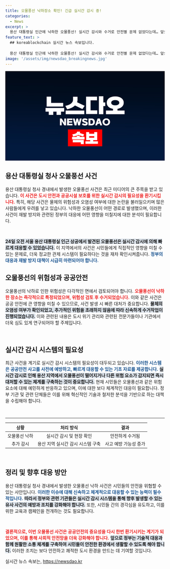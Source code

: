 ```yaml
---
title: 오물풍선 낙하장소 확인! 긴급 실시간 감시 중!
categories:
  - News
excerpt: >
  용산 대통령실 인근에 낙하한 오물풍선! 실시간 감시와 수거로 안전별 문제 없었다는데… 앞으로의 추가 대응은 어떻게 될까? 클릭해서 알아보세요!
feature_text: >
  ## koreablockchain 실시간 뉴스 속보입니다.

  용산 대통령실 인근에 낙하한 오물풍선! 실시간 감시와 수거로 안전별 문제 없었다는데… 앞으로의 추가 대응은 어떻게 될까? 클릭해서 알아보세요!
image: '/assets/img/newsdao_breakingnews.jpg'
---
```


<p><img src="/assets/img/newsdao_breakingnews.jpg" alt="koreablockchain 속보" /></p>

<h2 data-ke-size="size26">용산 대통령실 청사 오물풍선 사건</h2>

<p data-ke-size="size16">용산 대통령실 청사 경내에서 발생한 오물풍선 사건은 최근 미디어의 큰 주목을 받고 있습니다. <b><span style="color: #ee2323;">이 사건은 도시 안전과 공공시설 보호를 위한 실시간 감시의 필요성을 환기시킵니다.</span></b> 특히, 해당 사건은 물체의 위험성과 오염성 여부에 대한 논란을 불러일으키며 많은 사람들에게 우려를 낳고 있습니다. 낙하한 오물풍선이 어떤 경로로 발생했으며, 이러한 사건이 재발 방지와 관련된 정부의 대응에 어떤 영향을 미칠지에 대한 분석이 필요합니다.</p>

<p data-ke-size="size16">&nbsp;</p>

<p><b><span style="background-color: #21538527;">24일 오전 서울 용산 대통령실 인근 상공에서 발견된 오물풍선은 실시간 감시에 의해 빠르게 대응할 수 있었습니다.</span></b> 이 지역에서의 사건은 시민들에게 직접적인 영향을 미칠 수 있는 문제로, 더욱 정교한 관제 시스템이 필요하다는 것을 재차 확인시켜줍니다. <b><span style="color: #1a5490;">정부의 대응과 재발 방지 대책이 시급히 마련되어야 합니다.</span></b></p>

<h2 data-ke-size="size26">오물풍선의 위험성과 공공안전</h2>

<p data-ke-size="size16">오물풍선의 낙하로 인한 위험성은 다각적인 면에서 검토되어야 합니다. <b><span style="color: #ee2323;">오물풍선이 낙하한 장소는 즉각적으로 특정되었으며, 위험성 검토 후 수거되었습니다.</span></b> 이와 같은 사건은 공공 안전에 큰 영향을 미칠 수 있으므로, 사건 발생 시 빠른 대처가 중요합니다. <b><span style="background-color: #21538527;">물체의 오염성 여부가 확인되었고, 추가적인 위험을 초래하지 않음에 따라 신속하게 수거작업이 진행되었습니다.</span></b> 이와 관련된 내용은 도시 위기 관리와 관련된 전문가들이나 기관에서 더욱 심도 있게 연구되어야 할 주제입니다.</p>

<p data-ke-size="size16">&nbsp;</p>

<h2 data-ke-size="size26">실시간 감시 시스템의 필요성</h2>

<p data-ke-size="size16">최근 사건을 계기로 실시간 감시 시스템의 필요성이 대두되고 있습니다. <b><span style="color: #1a5490;">이러한 시스템은 공공안전 사고를 사전에 예방하고, 빠르게 대응할 수 있는 기초 자료를 제공합니다.</span></b> <b><span style="background-color: #21538527;">실시간 감시로 인해 용산 지역에서 오물풍선이 떨어지거나 다른 위험 요소가 감지되면 즉시 대처할 수 있는 체계를 구축하는 것이 중요합니다.</span></b> 현재 시민들은 오물풍선과 같은 위험요소에 대해 예민하게 반응하고 있으며, 이에 대한 보다 체계적인 대응이 필요합니다. 정부 기관 및 관련 단체들은 이를 위해 혁신적인 기술과 철저한 분석을 기반으로 하는 대책을 수립해야 합니다.</p>

<p data-ke-size="size16">&nbsp;</p>

<hr/>

<table style="width: 100%;">
    <thead>
        <tr>
            <th style="text-align: center;"><b>상황</b></th>
            <th style="text-align: center;"><b>처리 방식</b></th>
            <th style="text-align: center;"><b>결과</b></th>
        </tr>
    </thead>
    <tbody>
        <tr>
            <td style="text-align: center; height: 17px;">오물풍선 낙하</td>
            <td style="text-align: center; height: 17px;">실시간 감시 및 현장 확인</td>
            <td style="text-align: center; height: 17px;">안전하게 수거됨</td>
        </tr>
        <tr>
            <td style="text-align: center; height: 17px;">추가 감시</td>
            <td style="text-align: center; height: 17px;">용산 지역 실시간 감시 시스템 구축</td>
            <td style="text-align: center; height: 17px;">사고 예방 가능성 증가</td>
        </tr>
    </tbody>
</table>

<p data-ke-size="size16">&nbsp;</p>

<h2 data-ke-size="size26">정리 및 향후 대응 방안</h2>

<p data-ke-size="size16">용산 대통령실 청사 경내에서 발생한 오물풍선 낙하 사건은 시민들의 안전을 위협할 수 있는 사안입니다. <b><span style="color: #1a5490;">이러한 이슈에 대해 신속하고 체계적으로 대응할 수 있는 능력이 필수적입니다.</span></b> <b><span style="background-color: #21538527;">따라서 정부와 관련 기관들은 실시간 감시 시스템을 통해 향후 발생할 수 있는 유사 사건의 예방과 조치를 강화해야 합니다.</span></b> 또한, 시민들 간의 경각심을 유도하고, 이를 위한 교육과 캠페인을 전개하는 것도 필요합니다.</p>

<p data-ke-size="size16">&nbsp;</p>

<p><b><span style="color: #ee2323;">결론적으로, 이번 오물풍선 사건은 공공안전의 중요성을 다시 한번 환기시키는 계기가 되었으며, 이를 통해 사회적 안전망을 더욱 강화해야 합니다.</span></b> <b><span style="background-color: #21538527;">앞으로 정부는 기술적 대응과 함께 원활한 소통 체계를 구축하여 시민들이 안전한 환경에서 생활할 수 있도록 해야 합니다.</span></b> 이러한 조치는 보다 안전하고 쾌적한 도시 환경을 만드는 데 기여할 것입니다.</p>
실시간 뉴스 속보는, <a href="https://newsdao.kr" rel="dofollow">https://newsdao.kr</a>


